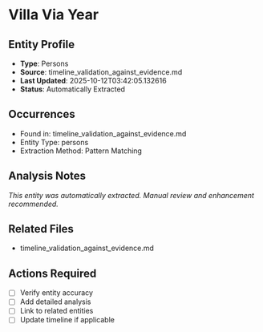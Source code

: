 # Villa Via Year

## Entity Profile
- **Type**: Persons
- **Source**: timeline_validation_against_evidence.md
- **Last Updated**: 2025-10-12T03:42:05.132616
- **Status**: Automatically Extracted

## Occurrences
- Found in: timeline_validation_against_evidence.md
- Entity Type: persons
- Extraction Method: Pattern Matching

## Analysis Notes
*This entity was automatically extracted. Manual review and enhancement recommended.*

## Related Files
- timeline_validation_against_evidence.md

## Actions Required
- [ ] Verify entity accuracy
- [ ] Add detailed analysis
- [ ] Link to related entities
- [ ] Update timeline if applicable
